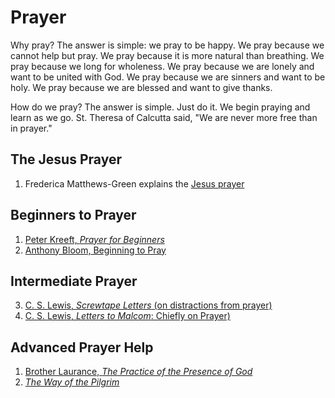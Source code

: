 # Prayer  #

Why pray? The answer is simple: we pray to be happy. We pray because we cannot help but pray. We pray because it is more natural than breathing. We pray because we long for wholeness. We pray because we are lonely and want to be united with God. We pray because we are sinners and want to be holy. We pray because we are blessed and want to give thanks. 

How do we pray? The answer is simple. Just do it. We begin praying and learn as we go. St. Theresa of Calcutta said, "We are never more free than in prayer."



## The Jesus Prayer  ##
1. Frederica Matthews-Green explains the [Jesus prayer](https://www.youtube.com/watch?v=tIn2QDkr1lU)


## Beginners to Prayer ##
1. [Peter Kreeft, *Prayer for Beginners*](http://amzn.to/1NzULMT)
2. [Anthony Bloom, Beginning to Pray](http://amzn.to/1ONh4Sv)

## Intermediate Prayer  ##
3. [C. S. Lewis, *Screwtape Letters* (on distractions from prayer)](http://amzn.to/1NOBi1o)
4. [C. S. Lewis, *Letters to Malcom*: Chiefly on Prayer)](http://amzn.to/1ONh3hu)

## Advanced Prayer Help ##
1. [Brother Laurance, *The Practice of the Presence of God*](http://amzn.to/1ONgWCC)
2. [*The Way of the Pilgrim*](http://amzn.to/1m3UsUv)